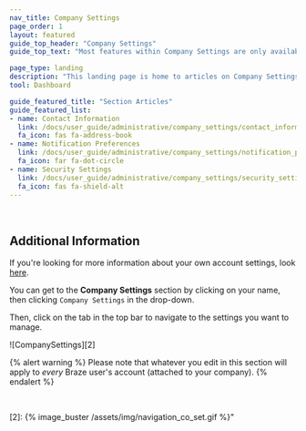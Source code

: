```yaml
---
nav_title: Company Settings
page_order: 1
layout: featured
guide_top_header: "Company Settings"
guide_top_text: "Most features within Company Settings are only available to Braze account administrators. If you don't have access but feel that you should, reach out to your company's Braze account administrator."

page_type: landing
description: "This landing page is home to articles on Company Settings. Here you can find help for configuring contact information, notifications, and security settings."
tool: Dashboard

guide_featured_title: "Section Articles"
guide_featured_list:
- name: Contact Information
  link: /docs/user_guide/administrative/company_settings/contact_information/
  fa_icon: fas fa-address-book
- name: Notification Preferences
  link: /docs/user_guide/administrative/company_settings/notification_preferences/
  fa_icon: far fa-dot-circle
- name: Security Settings
  link: /docs/user_guide/administrative/company_settings/security_settings/
  fa_icon: fas fa-shield-alt
---
```

<br>

## Additional Information

If you're looking for more information about your own account settings, look [here][1].

You can get to the __Company Settings__ section by clicking on your name, then clicking `Company Settings` in the drop-down.

Then, click on the tab in the top bar to navigate to the settings you want to manage.

![CompanySettings][2]

{% alert warning %}
Please note that whatever you edit in this section will apply to _every_ Braze user's account (attached to your company).
{% endalert %}

<br>

[1]: {{site.baseurl}}/user_guide/administrative/
[2]: {% image_buster /assets/img/navigation_co_set.gif %}"
